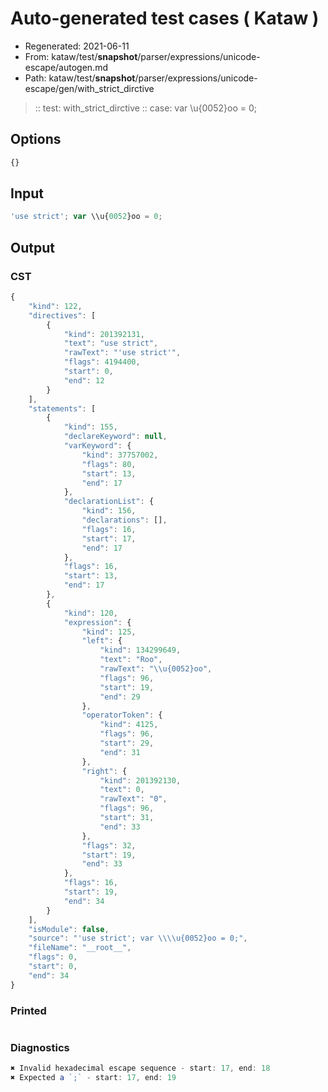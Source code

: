 # Auto-generated test cases ( Kataw )
- Regenerated: 2021-06-11
- From: kataw/test/__snapshot__/parser/expressions/unicode-escape/autogen.md
- Path: kataw/test/__snapshot__/parser/expressions/unicode-escape/gen/with_strict_dirctive
> :: test: with_strict_dirctive
> :: case: var \\u{0052}oo = 0;
## Options

`````js
{}
`````
## Input

`````js
'use strict'; var \\u{0052}oo = 0;
`````
## Output

### CST

```javascript
{
    "kind": 122,
    "directives": [
        {
            "kind": 201392131,
            "text": "use strict",
            "rawText": "'use strict'",
            "flags": 4194400,
            "start": 0,
            "end": 12
        }
    ],
    "statements": [
        {
            "kind": 155,
            "declareKeyword": null,
            "varKeyword": {
                "kind": 37757002,
                "flags": 80,
                "start": 13,
                "end": 17
            },
            "declarationList": {
                "kind": 156,
                "declarations": [],
                "flags": 16,
                "start": 17,
                "end": 17
            },
            "flags": 16,
            "start": 13,
            "end": 17
        },
        {
            "kind": 120,
            "expression": {
                "kind": 125,
                "left": {
                    "kind": 134299649,
                    "text": "Roo",
                    "rawText": "\\u{0052}oo",
                    "flags": 96,
                    "start": 19,
                    "end": 29
                },
                "operatorToken": {
                    "kind": 4125,
                    "flags": 96,
                    "start": 29,
                    "end": 31
                },
                "right": {
                    "kind": 201392130,
                    "text": 0,
                    "rawText": "0",
                    "flags": 96,
                    "start": 31,
                    "end": 33
                },
                "flags": 32,
                "start": 19,
                "end": 33
            },
            "flags": 16,
            "start": 19,
            "end": 34
        }
    ],
    "isModule": false,
    "source": "'use strict'; var \\\\u{0052}oo = 0;",
    "fileName": "__root__",
    "flags": 0,
    "start": 0,
    "end": 34
}
```

### Printed

```javascript

```

### Diagnostics

```javascript
✖ Invalid hexadecimal escape sequence - start: 17, end: 18
✖ Expected a `;` - start: 17, end: 19

```

